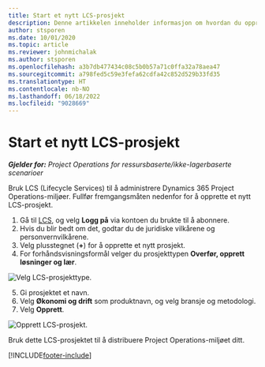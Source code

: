 ```yaml
---
title: Start et nytt LCS-prosjekt
description: Denne artikkelen inneholder informasjon om hvordan du oppretter et nytt prosjekt i LCS for Project Operations-miljøet.
author: stsporen
ms.date: 10/01/2020
ms.topic: article
ms.reviewer: johnmichalak
ms.author: stsporen
ms.openlocfilehash: a3b7db477434c08c5b0b57a71c0ffa32a78aea47
ms.sourcegitcommit: a798fed5c59e3fefa62cdfa42c852d529b33fd35
ms.translationtype: HT
ms.contentlocale: nb-NO
ms.lasthandoff: 06/18/2022
ms.locfileid: "9028669"
---
```

# <a name="start-a-new-lcs-project"></a>Start et nytt LCS-prosjekt

_**Gjelder for:** Project Operations for ressursbaserte/ikke-lagerbaserte scenarioer_

Bruk LCS (Lifecycle Services) til å administrere Dynamics 365 Project Operations-miljøer. Fullfør fremgangsmåten nedenfor for å opprette et nytt LCS-prosjekt.

1. Gå til [LCS](https://lcs.dynamics.com/Logon/Index), og velg **Logg på** via kontoen du brukte til å abonnere.
2. Hvis du blir bedt om det, godtar du de juridiske vilkårene og personvernvilkårene.
3. Velg plusstegnet (**+**) for å opprette et nytt prosjekt.
4. For forhåndsvisningsformål velger du prosjekttypen **Overfør, opprett løsninger og lær**.

  ![Velg LCS-prosjekttype.](./media/create-lcs-1.png)

5. Gi prosjektet et navn. 
6. Velg **Økonomi og drift** som produktnavn, og velg bransje og metodologi. 
7. Velg **Opprett**.

![Opprett LCS-prosjekt.](./media/create-lcs-2.png)

Bruk dette LCS-prosjektet til å distribuere Project Operations-miljøet ditt.



[!INCLUDE[footer-include](../includes/footer-banner.md)]
